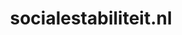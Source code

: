 ---
layout: post
title:  "socialestabiliteit.nl"
internal_url:  "/dutchgov/socialestabiliteit.nl.html"
categories: dutchgov
---